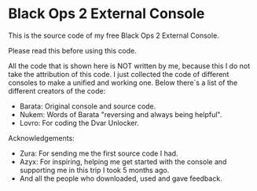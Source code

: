 Black Ops 2 External Console
============================

This is the source code of my free Black Ops 2 External Console.

Please read this before using this code.

All the code that is shown here is NOT written by me, because this I do not take the attribution of this code.
I just collected the code of different consoles to make a unified and working one. Below there´s a list of the different creators of the code:
- Barata: Original console and source code.
- Nukem: Words of Barata "reversing and always being helpful".
- Lovro: For coding the Dvar Unlocker.



Acknowledgements:
- Zura: For sending me the first source code I had.
- Azyx: For inspiring, helping me get started with the console and supporting me in this trip I took 5 months ago.
- And all the people who downloaded, used and gave feedback.
